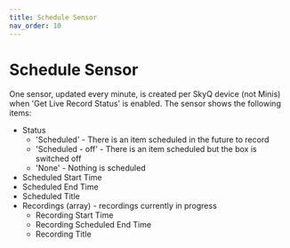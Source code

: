```yaml
---
title: Schedule Sensor
nav_order: 10
---
```


# Schedule Sensor

One sensor, updated every minute, is created per SkyQ device (not Minis) when 'Get Live Record Status' is enabled. The sensor shows the following items:
- Status
  - 'Scheduled' - There is an item scheduled in the future to record
  - 'Scheduled - off' - There is an item scheduled but the box is switched off
  - 'None' - Nothing is scheduled
- Scheduled Start Time
- Scheduled End Time
- Scheduled Title
- Recordings (array) - recordings currently in progress
  - Recording Start Time
  - Recording Scheduled End Time
  - Recording Title 
